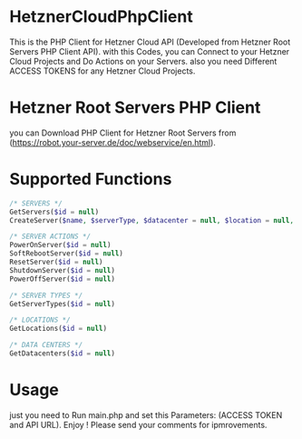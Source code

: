 # HetznerCloudPhpClient
This is the PHP Client for Hetzner Cloud API (Developed from Hetzner Root Servers PHP Client API). with this Codes, you can Connect to your Hetzner Cloud Projects and Do Actions on your Servers. also you need Different ACCESS TOKENS for any Hetzner Cloud Projects.

# Hetzner Root Servers PHP Client
you can Download PHP Client for Hetzner Root Servers from (https://robot.your-server.de/doc/webservice/en.html).

# Supported Functions
```php
/* SERVERS */
GetServers($id = null)
CreateServer($name, $serverType, $datacenter = null, $location = null, $startAfterCreate = true, $image, $sshKeys = null, $userData = null)

/* SERVER ACTIONS */
PowerOnServer($id = null)
SoftRebootServer($id = null)
ResetServer($id = null)
ShutdownServer($id = null)
PowerOffServer($id = null)

/* SERVER TYPES */
GetServerTypes($id = null)

/* LOCATIONS */
GetLocations($id = null)

/* DATA CENTERS */
GetDatacenters($id = null)
```

# Usage
just you need to Run main.php and set this Parameters: (ACCESS TOKEN and API URL). Enjoy !
Please send your comments for ipmrovements.
